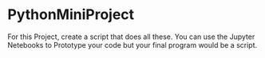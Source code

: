 # PythonMiniProject

For this Project, create  a script that does all these. You can use the Jupyter Netebooks to Prototype your code but your final program would be a script.
